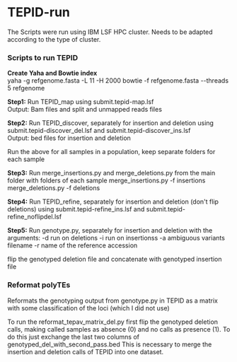 # TEPID-run
The Scripts were run using IBM LSF HPC cluster. Needs to be adapted according to the type of cluster.

### Scripts to run TEPID
**Create Yaha and Bowtie index**  
yaha -g refgenome.fasta -L 11 -H 2000
bowtie -f refgenome.fasta --threads 5 refgenome

**Step1:** Run TEPID_map using submit.tepid-map.lsf  
Output: Bam files and split and unmapped reads files

**Step2:** Run TEPID_discover, separately for insertion and deletion using submit.tepid-discover_del.lsf and submit.tepid-discover_ins.lsf  
Output: bed files for insertion and deletion

Run the above for all samples in a population, keep separate folders for each sample

**Step3:** Run merge_insertions.py and merge_deletions.py from the main folder with folders of each sample
merge_insertions.py -f insertions
merge_deletions.py -f deletions

**Step4:** Run TEPID_refine, separately for insertion and deletion (don't flip deletions) using	submit.tepid-refine_ins.lsf and submit.tepid-refine_noflipdel.lsf

**Step5:** Run genotype.py, separately for insertion and deletion with the arguments:
-d run on deletions
-i run on insertionss
-a ambiguous variants filename
-r name of the reference accession


flip the genotyped deletion file and concatenate with genotyped insertion file

### Reformat polyTEs
Reformats the genotyping output from genotype.py in TEPID as a matrix with some classification of the loci (which I did not use)

To run the reformat_tepav_matrix_del.py first flip the genotyped deletion calls, making called samples as absence (0) and no calls as presence (1).
To do this just exchange the last two columns of genotyped_del_with_second_pass.bed
This is necessary to merge the insertion and deletion calls of TEPID into one dataset.
